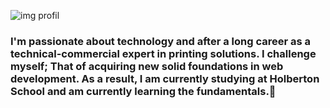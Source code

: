 ![img profil](https://media.licdn.com/dms/image/D4E16AQEj-ETgkTbHaA/profile-displaybackgroundimage-shrink_350_1400/0/1706736820643?e=1716422400&v=beta&t=yP7UyW11M-mYxMOAEWcwsx3gBVVOLvpniWi79nweTi8)
### I'm passionate about technology and after a long career as a technical-commercial expert in printing solutions. I challenge myself; That of acquiring new solid foundations in web development. As a result, I am currently studying at Holberton School and am currently learning the fundamentals.👋
